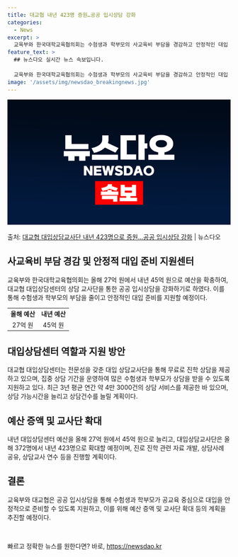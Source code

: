 ```yaml
---
title: 대교협 내년 423명 증원…공공 입시상담 강화
categories:
  - News
excerpt: >
  교육부와 한국대학교육협의회는 수험생과 학부모의 사교육비 부담을 경감하고 안정적인 대입 준비를 지원하기 위해 …
feature_text: >
  ## 뉴스다오 실시간 뉴스 속보입니다.

  교육부와 한국대학교육협의회는 수험생과 학부모의 사교육비 부담을 경감하고 안정적인 대입 준비를 지원하기 위해 …
image: '/assets/img/newsdao_breakingnews.jpg'
---
```


![뉴스다오 속보](/assets/img/newsdao_breakingnews.jpg)

<p>출처: <a href="https://newsdao.kr/2890" rel="dofollow">대교협 대입상담교사단 내년 423명으로 증원…공공 입시상담 강화</a> | 뉴스다오</p>

<h2 data-ke-size="size26">사교육비 부담 경감 및 안정적 대입 준비 지원센터</h2>
<p data-ke-size="size16">교육부와 한국대학교육협의회는 올해 27억 원에서 내년 45억 원으로 예산을 확충하여, 대교협 대입상담센터의 상담 교사단을 통한 공공 입시상담을 강화하기로 하였다. 이를 통해 수험생과 학부모의 부담을 줄이고 안정적인 대입 준비를 지원할 예정이다.</p>

<table>
	<tr>
		<td style="text-align: center; height: 17px;"><b>올해 예산</b></td>
		<td style="text-align: center; height: 17px;"><b>내년 예산</b></td>
	</tr>
	<tr>
		<td style="text-align: center; height: 17px;">27억 원</td>
		<td style="text-align: center; height: 17px;">45억 원</td>
	</tr>
</table>

<h2 data-ke-size="size26">대입상담센터 역할과 지원 방안</h2>
<p data-ke-size="size16">대교협 대입상담센터는 전문성을 갖춘 대입 상담교사단을 통해 무료로 진학 상담을 제공하고 있으며, 집중 상담 기간을 운영하여 많은 수험생과 학부모가 상담을 받을 수 있도록 지원하고 있다. 최근 3년 평균 연간 약 4만 3000건의 상담 서비스를 제공한 바 있으며, 상담 가능시간을 늘리고 상담건수를 늘릴 계획이다.</p>

<h2 data-ke-size="size26">예산 증액 및 교사단 확대</h2>
<p data-ke-size="size16">내년 대입상담센터 예산을 올해 27억 원에서 45억 원으로 늘리고, 대입상담교사단은 올해 372명에서 내년 423명으로 확대할 예정이며, 진로 진학 관련 자료 개발, 상담사례 공유, 상담교사 연수 등을 진행할 계획이다. </p>

<h2 data-ke-size="size26">결론</h2>
<p data-ke-size="size16">교육부와 대교협은 공공 입시상담을 통해 수험생과 학부모가 공교육 중심으로 대입을 안정적으로 준비할 수 있도록 지원하고, 이를 위해 예산 증액 및 교사단 확대 등의 계획을 추진할 예정이다.</p>

<p data-ke-size="size16">&nbsp;</p>
 

빠르고 정확한 뉴스를 원한다면? 바로, <a href="https://newsdao.kr" rel="dofollow">https://newsdao.kr</a>


    
